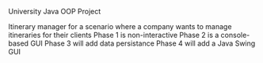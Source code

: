 University Java OOP Project

Itinerary manager for a scenario where a company wants to manage itineraries for their clients Phase 1 is non-interactive Phase 2 is a console-based GUI Phase 3 will add data persistance Phase 4 will add a Java Swing GUI
